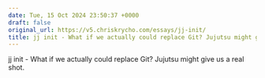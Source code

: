 ```yaml
---
date: Tue, 15 Oct 2024 23:50:37 +0000
draft: false
original_url: https://v5.chriskrycho.com/essays/jj-init/
title: jj init - What if we actually could replace Git? Jujutsu might give us a real shot.
---
```


jj init - What if we actually could replace Git? Jujutsu might give us a real shot.

